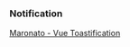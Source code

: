 ### Notification

[Maronato - Vue Toastification](https://github.com/Maronato/vue-toastification/tree/main)